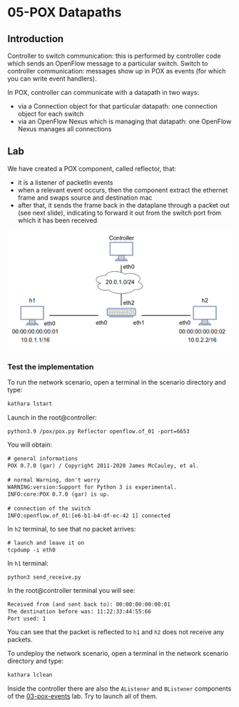 # 05-POX Datapaths

## Introduction

Controller to switch communication: this is performed by controller code which sends an OpenFlow message to a particular
switch.
Switch to controller communication: messages show up in POX as events (for which you can write event handlers).

In POX, controller can communicate with a datapath in two ways:

* via a Connection object for that particular datapath: one connection object for each switch
* via an OpenFlow Nexus which is managing that datapath: one OpenFlow Nexus manages all connections

## Lab

We have created a POX component, called reflector, that:

* it is a listener of packetIn events
* when a relevant event occurs, then the component extract the ethernet frame and swaps source and destination mac
* after that, it sends the frame back in the dataplane through a packet out (see next slide), indicating to forward it
  out from the switch port from which it has been received

![Network Scenario](../images/image1.png)

### Test the implementation

To run the network scenario, open a terminal in the scenario directory and type:

```bash
kathara lstart 
```

Launch in the root@controller:

```
python3.9 /pox/pox.py Reflector openflow.of_01 -port=6653
```

You will obtain:

```
# general informations
POX 0.7.0 (gar) / Copyright 2011-2020 James McCauley, et al.

# normal Warning, don't worry
WARNING:version:Support for Python 3 is experimental.
INFO:core:POX 0.7.0 (gar) is up.

# connection of the switch
INFO:openflow.of_01:[e6-b1-b4-df-ec-42 1] connected
```

In `h2` terminal, to see that no packet arrives:

```
# launch and leave it on
tcpdump -i eth0 
```

In `h1` terminal:

```
python3 send_receive.py 
```

In the root@controller terminal you will see:

```
Received from (and sent back to): 00:00:00:00:00:01
The destination before was: 11:22:33:44:55:66
Port used: 1
```

You can see that the packet is reflected to `h1` and `h2` does not receive any packets.

To undeploy the network scenario, open a terminal in the network scenario directory and type:

```bash
kathara lclean
```

Inside the controller there are also the `AListener` and  `BListener` components of the [03-pox-events](../03-pox-events)
lab. Try to launch all of them.